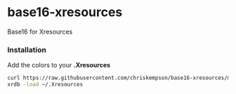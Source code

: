 base16-xresources
=================

Base16 for Xresources

### Installation
Add the colors to your **.Xresources**
```bash
curl https://raw.githubusercontent.com/chriskempson/base16-xresources/master/xresources/base16-default-dark-256.Xresources >> ~/.Xresources
xrdb -load ~/.Xresources
```
